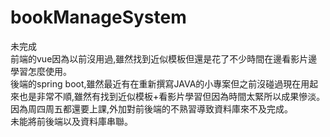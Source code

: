 # bookManageSystem
未完成  
前端的vue因為以前沒用過,雖然找到近似模板但還是花了不少時間在邊看影片邊學習怎麼使用。  
後端的spring boot,雖然最近有在重新撰寫JAVA的小專案但之前沒碰過現在用起來也是非常不順,雖然有找到近似模板+看影片學習但因為時間太緊所以成果慘淡。  
因為周四周五都還要上課,外加對前後端的不熟習導致資料庫來不及完成。  
未能將前後端以及資料庫串聯。  

